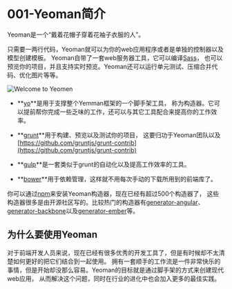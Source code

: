 # 001-Yeoman简介

Yeoman是一个“戴着花帽子穿着花袖子衣服的人”。

只需要一两行代码，Yeoman就可以为你的web应用程序或者是单独的控制器以及模型创建模板。
Yeoman自带了一套web服务器工具，它可以编译[Sass](http://sass-lang.com/)，
也可以预览你的项目，并且支持实时预览。Yeoman还可以运行单元测试、压缩合并代码、优化图片等等。

![Welcome to Yeomen](http://yeoman.io/assets/img/codelab/image_1.cb4f.png)

+ **[yo](http://yeoman.io/)**是用于支撑整个Yemman框架的一个脚手架工具，
称为构造器。它可以提前帮你完成一些乏味的工作，还可以与其它工具配合来提高你的工作效率。

+ **[grunt](http://gruntjs.com/)**用于构建、预览以及测试你的项目，
这要归功于Yeoman团队以及[https://github.com/gruntjs/grunt-contrib](https://github.com/gruntjs/grunt-contrib)

+ **[gulp](http://gulpjs.com/)**是一套类似于grunt的自动化以及提高工作效率的工具。

+ **[bower](http://bower.io/)**用于依赖管理，这样就不用每次手动的下载所用到的前端库了。

你可以通过[npm](https://www.npmjs.com/)来安装Yeoman构造器，现在已经有超过500个构造器了，
这些构造器很多是由开源社区写的。比较热门的构造器有[generator-angular](https://github.com/yeoman/generator-angular)、
[generator-backbone](https://github.com/yeoman/generator-backbone)以及[generator-ember](https://github.com/yeoman/generator-ember)等。


## 为什么要使用Yeoman

对于前端开发人员来说，现在已经有很多优秀的开发工具了，但是有时候却不太清楚如何更好的把它们结合到一起使用。
拥有一套顺手的工作流是一件非常快乐的事情，但是开始却没那么容易。Yeoman的目标就是通过脚手架的方式来创建现代web应用，
从而解决这个问题，同时在行业的进化中也会加入更多的最佳实践。